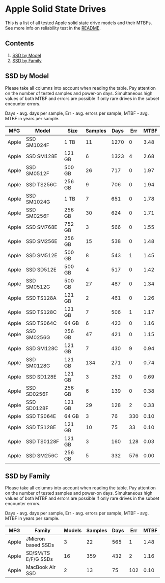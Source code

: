 Apple Solid State Drives
========================

This is a list of all tested Apple solid state drive models and their MTBFs. See
more info on reliability test in the [README](https://github.com/linuxhw/SMART).

Contents
--------

1. [ SSD by Model  ](#ssd-by-model)
2. [ SSD by Family ](#ssd-by-family)

SSD by Model
------------

Please take all columns into account when reading the table. Pay attention on the
number of tested samples and power-on days. Simultaneous high values of both MTBF
and errors are possible if only rare drives in the subset encounter errors.

Days - avg. days per sample,
Err  - avg. errors per sample,
MTBF - avg. MTBF in years per sample.

| MFG       | Model              | Size   | Samples | Days  | Err   | MTBF |
|-----------|--------------------|--------|---------|-------|-------|------|
| Apple     | SSD SM1024F        | 1 TB   | 11      | 1270  | 0     | 3.48   |
| Apple     | SSD SM128E         | 121 GB | 6       | 1323  | 4     | 2.68   |
| Apple     | SSD SM0512F        | 500 GB | 26      | 717   | 0     | 1.97   |
| Apple     | SSD TS256C         | 256 GB | 9       | 706   | 0     | 1.94   |
| Apple     | SSD SM1024G        | 1 TB   | 7       | 651   | 0     | 1.78   |
| Apple     | SSD SM0256F        | 256 GB | 30      | 624   | 0     | 1.71   |
| Apple     | SSD SM768E         | 752 GB | 3       | 566   | 0     | 1.55   |
| Apple     | SSD SM256E         | 256 GB | 15      | 538   | 0     | 1.48   |
| Apple     | SSD SM512E         | 500 GB | 8       | 543   | 1     | 1.45   |
| Apple     | SSD SD512E         | 500 GB | 4       | 517   | 0     | 1.42   |
| Apple     | SSD SM0512G        | 500 GB | 27      | 487   | 0     | 1.34   |
| Apple     | SSD TS128A         | 121 GB | 2       | 461   | 0     | 1.26   |
| Apple     | SSD TS128C         | 121 GB | 7       | 506   | 1     | 1.17   |
| Apple     | SSD TS064C         | 64 GB  | 6       | 423   | 0     | 1.16   |
| Apple     | SSD SM0256G        | 256 GB | 47      | 421   | 0     | 1.15   |
| Apple     | SSD SM128C         | 121 GB | 7       | 430   | 9     | 0.94   |
| Apple     | SSD SM0128G        | 121 GB | 134     | 271   | 0     | 0.74   |
| Apple     | SSD SD128E         | 121 GB | 3       | 252   | 0     | 0.69   |
| Apple     | SSD SD0256F        | 256 GB | 6       | 139   | 0     | 0.38   |
| Apple     | SSD SD0128F        | 121 GB | 29      | 128   | 2     | 0.33   |
| Apple     | SSD TS064E         | 64 GB  | 3       | 76    | 330   | 0.10   |
| Apple     | SSD TS128E         | 121 GB | 10      | 75    | 33    | 0.10   |
| Apple     | SSD TS0128F        | 121 GB | 3       | 160   | 128   | 0.03   |
| Apple     | SSD SM256C         | 256 GB | 5       | 332   | 576   | 0.00   |

SSD by Family
-------------

Please take all columns into account when reading the table. Pay attention on the
number of tested samples and power-on days. Simultaneous high values of both MTBF
and errors are possible if only rare drives in the subset encounter errors.

Days - avg. days per sample,
Err  - avg. errors per sample,
MTBF - avg. MTBF in years per sample.

| MFG       | Family                 | Models | Samples | Days  | Err   | MTBF |
|-----------|------------------------|--------|---------|-------|-------|------|
| Apple     | JMicron based SSDs     | 3      | 22      | 565   | 1     | 1.48   |
| Apple     | SD/SM/TS E/F/G SSDs    | 16     | 359     | 432   | 2     | 1.16   |
| Apple     | MacBook Air SSD        | 2      | 13      | 75    | 102   | 0.10   |
